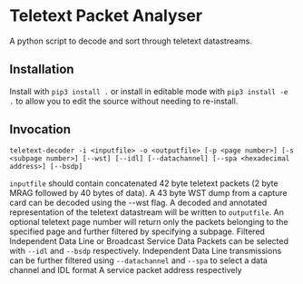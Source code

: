 # Teletext Packet Analyser
A python script to decode and sort through teletext datastreams.

## Installation

Install with `pip3 install .` or install in editable mode with
`pip3 install -e .` to allow you to edit the source without
needing to re-install.

## Invocation

`teletext-decoder -i <inputfile> -o <outputfile> [-p <page number>] [-s <subpage number>] [--wst] [--idl] [--datachannel] [--spa <hexadecimal address>] [--bsdp]`
 
`inputfile` should contain concatenated 42 byte teletext packets (2 byte MRAG followed by 40 bytes of data). A 43 byte WST dump from a capture card can be decoded using the --wst flag.
A decoded and annotated representation of the teletext datastream will be written to `outputfile`.
An optional teletext page number will return only the packets belonging to the specified page and further filtered by specifying a subpage.
Filtered Independent Data Line or Broadcast Service Data Packets can be selected with `--idl` and `--bsdp` respectively.
Independent Data Line transmissions can be further filtered using `--datachannel` and `--spa` to select a data channel and IDL format A service packet address respectively